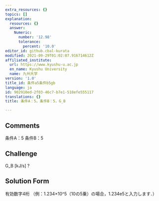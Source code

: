 ```yaml
---
extra_resources: {}
topics: []
explanation:
  resources: {}
  answer:
    Numeric:
      number: '12.98'
      tolerance:
        percent: '10.0'
editor_id: github.cbal-kurata
modified: 2021-09-29T01:02:07.916714612Z
affiliated_institute:
  url: https://www.kyushu-u.ac.jp
  en_name: Kyushu University
  name: 九州大学
version: '1.0'
title_id: 条件a5条件b5gb
language: ja
id: 902910ed-2f03-46c7-b7e1-518efe555117
translations: {}
title: 条件A：5，条件B：5，G_B

---
```


## Comments
条件A：5
条件B：5

## Challenge
G_B [kJ/s] ?

## Solution Form
有効数字4桁
（例：1.234×10^5（10の5乗）の場合，1.234e5と入力します．）




